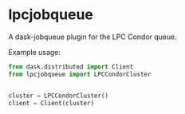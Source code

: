 lpcjobqueue
===========
A dask-jobqueue plugin for the LPC Condor queue.

Example usage:
```python
from dask.distributed import Client
from lpcjobqueue import LPCCondorCluster


cluster = LPCCondorCluster()
client = Client(cluster)
```
